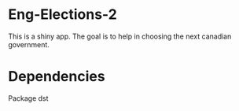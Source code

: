 # Eng-Elections-2
This is a shiny app.
The goal is to help in choosing the next canadian government.

# Dependencies
Package dst

